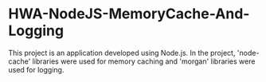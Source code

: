 # HWA-NodeJS-MemoryCache-And-Logging
This project is an application developed using Node.js. In the project, 'node-cache' libraries were used for memory caching and 'morgan' libraries were used for logging. 
